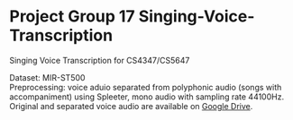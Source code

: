 # Project Group 17 Singing-Voice-Transcription
Singing Voice Transcription for CS4347/CS5647

Dataset: MIR-ST500   
Preprocessing: voice aduio separated from polyphonic audio (songs with accompaniment) using Spleeter, mono audio with sampling rate 44100Hz.
Original and separated voice audio are available on [Google Drive](https://drive.google.com/drive/folders/1FHQdxzHQDZEeoNLndUh6Cea8rQc6GqKc?usp=share_link).  


